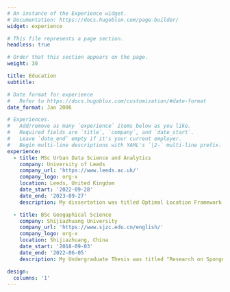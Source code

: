 ```yaml
---
# An instance of the Experience widget.
# Documentation: https://docs.hugoblox.com/page-builder/
widget: experience

# This file represents a page section.
headless: true

# Order that this section appears on the page.
weight: 30

title: Education
subtitle:

# Date format for experience
#   Refer to https://docs.hugoblox.com/customization/#date-format
date_format: Jan 2006

# Experiences.
#   Add/remove as many `experience` items below as you like.
#   Required fields are `title`, `company`, and `date_start`.
#   Leave `date_end` empty if it's your current employer.
#   Begin multi-line descriptions with YAML's `|2-` multi-line prefix.
experience:
  - title: MSc Urban Data Science and Analytics
    company: University of Leeds
    company_url: 'https://www.leeds.ac.uk/'
    company_logo: org-x
    location: Leeds, United Kingdom
    date_start: '2022-09-28'
    date_end: '2023-09-27'
    description: My dissertation was titled Optimal Location Framework for Electric Vehicle Charging Stations——A case study of Seattle, Washington

  - title: BSc Geogaphical Science
    company: Shijiazhuang University 
    company_url: 'https://www.sjzc.edu.cn/english/'
    company_logo: org-x
    location: Shijiazhuang, China
    date_start: '2018-09-03'
    date_end: '2022-06-05'
    description: My Undergraduate Thesis was titled "Research on Sponge City Development in Shijiazhuang Based on 3S Technology"

design:
  columns: '1'
---
```


